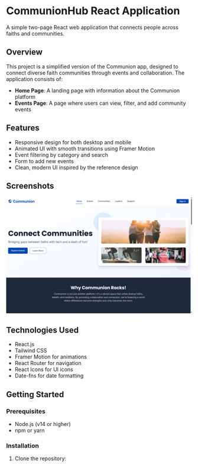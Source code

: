 # CommunionHub React Application

A simple two-page React web application that connects people across faiths and communities.

## Overview

This project is a simplified version of the Communion app, designed to connect diverse faith communities through events and collaboration. The application consists of:

- **Home Page**: A landing page with information about the Communion platform
- **Events Page**: A page where users can view, filter, and add community events

## Features

- Responsive design for both desktop and mobile
- Animated UI with smooth transitions using Framer Motion
- Event filtering by category and search
- Form to add new events
- Clean, modern UI inspired by the reference design

## Screenshots

![Home Page](/public/home.png)

## Technologies Used

- React.js
- Tailwind CSS
- Framer Motion for animations
- React Router for navigation
- React Icons for UI icons
- Date-fns for date formatting

## Getting Started

### Prerequisites

- Node.js (v14 or higher)
- npm or yarn

### Installation

1. Clone the repository: